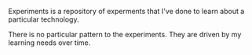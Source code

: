 Experiments is a repository of experments that I've done 
to learn about a particular technology.

There is no particular pattern to the experiments. They
are driven by my learning needs over time. 

